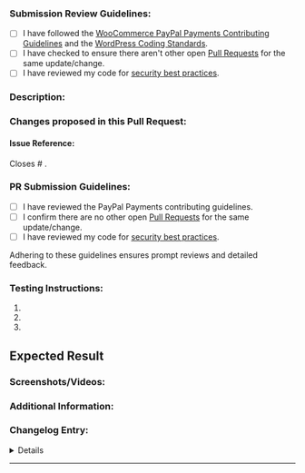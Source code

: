 ### Submission Review Guidelines:

-   [ ] I have followed the [WooCommerce PayPal Payments Contributing Guidelines](https://github.com/woocommerce/woocommerce-paypal-payments/blob/trunk/.github/CONTRIBUTING.md) and the [WordPress Coding Standards](https://make.wordpress.org/core/handbook/best-practices/coding-standards/).
-   [ ] I have checked to ensure there aren't other open [Pull Requests](https://github.com/woocommerce/woocommerce-paypal-payments/pulls) for the same update/change.
-   [ ] I have reviewed my code for [security best practices](https://developer.wordpress.org/apis/security/).

<!-- You can erase any parts of this template not applicable to your Pull Request. -->

### Description:

<!-- A concise description of the problem. For instance: "Currently we don't handle <...> which can cause <...>.  -->

### Changes proposed in this Pull Request:

<!-- Describe the changes made to this Pull Request and the reason for such changes. E.g. "This PR fixes the problem by <doing these things/steps>. Additionally, refactored <...> for better performance." -->

#### Issue Reference:

<!-- If applicable, link the issue this PR intends to close. -->

Closes # .

### PR Submission Guidelines:

-   [ ] I have reviewed the PayPal Payments contributing guidelines.
-   [ ] I confirm there are no other open [Pull Requests](https://github.com/woocommerce/woocommerce-paypal-payments/pulls) for the same update/change.
-   [ ] I have reviewed my code for [security best practices](https://developer.wordpress.org/apis/security/).

Adhering to these guidelines ensures prompt reviews and detailed feedback.

### Testing Instructions:

<!-- Detailed steps on how the introduced changes can be tested. Using the WooCommerce Testing Instructions Guide as a reference, provide comprehensive testing instructions. -->

1.
2.
3.

## Expected Result

<!-- Describe what is expected to happen after that PR changes were applied. -->

### Screenshots/Videos:

<!-- Attach relevant screenshots or videos that support the testing instructions or show the issue (if applicable). This helps in visual verification. -->

### Additional Information:

<!-- Include any additional information like related PRs, dependencies to be merged, release notes, etc. -->

### Changelog Entry:

<details>

#### Significance:
-   [ ] Patch
-   [ ] Minor
-   [ ] Major

#### Type:
-   [ ] Fix - Addresses an existing issue
-   [ ] Feature - Adds new functionality
-   [ ] Update - Modifies existing functionality
-   [ ] Refactor - Improves the code structure without changing its behavior
-   [ ] Performance - Improves performance
-   [ ] Enhancement - Provides additional improvements

#### Changelog Message:
<!-- Provide a brief message for the changelog. -->

#### Optional Comment:
<!-- Supply a comment if the changes in this pull request don't warrant a changelog entry. Comments are especially useful for "Patch" significance. -->

</details>

---
